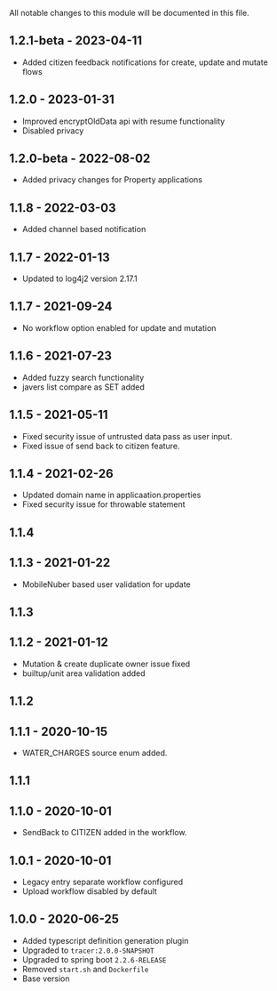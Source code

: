 
All notable changes to this module will be documented in this file.

## 1.2.1-beta - 2023-04-11

- Added citizen feedback notifications for create, update and mutate flows

## 1.2.0 - 2023-01-31

- Improved encryptOldData api with resume functionality
- Disabled privacy

## 1.2.0-beta - 2022-08-02

- Added privacy changes for Property applications

## 1.1.8 - 2022-03-03

- Added channel based notification

## 1.1.7 - 2022-01-13

- Updated to log4j2 version 2.17.1

## 1.1.7 - 2021-09-24

- No workflow option enabled for update and mutation

## 1.1.6 - 2021-07-23

- Added fuzzy search functionality
- javers list compare as SET added

## 1.1.5 - 2021-05-11

- Fixed security issue of untrusted data pass as user input.
- Fixed issue of send back to citizen feature.

## 1.1.4 - 2021-02-26

- Updated domain name in applicaation.properties
- Fixed security issue for throwable statement

## 1.1.4

## 1.1.3 - 2021-01-22

- MobileNuber based user validation for update

## 1.1.3

## 1.1.2 - 2021-01-12

- Mutation & create duplicate owner issue fixed
- builtup/unit area validation added

## 1.1.2 

## 1.1.1 - 2020-10-15
- WATER_CHARGES source enum added.

## 1.1.1 

## 1.1.0 - 2020-10-01
- SendBack to CITIZEN added in the workflow.

## 1.0.1 - 2020-10-01

- Legacy entry separate workflow configured
- Upload workflow disabled by default

## 1.0.0 - 2020-06-25

- Added typescript definition generation plugin
- Upgraded to `tracer:2.0.0-SNAPSHOT`
- Upgraded to spring boot `2.2.6-RELEASE`
- Removed `start.sh` and `Dockerfile`
- Base version
